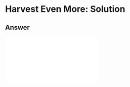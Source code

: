 # Harvest Even More: Solution

## Answer

<iframe class="u-pad-embed" src="../pads/harvest-even-more-solution/embed/" frameborder="0"></iframe>
